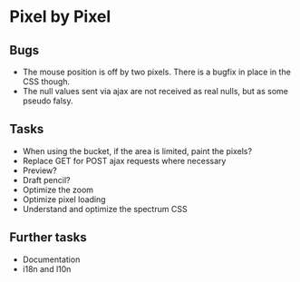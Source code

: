 Pixel by Pixel
==============

Bugs
----
* The mouse position is off by two pixels. There is a bugfix in place in the CSS though.
* The null values sent via ajax are not received as real nulls, but as some pseudo falsy.

Tasks
-----
* When using the bucket, if the area is limited, paint the pixels?
* Replace GET for POST ajax requests where necessary
* Preview?
* Draft pencil?
* Optimize the zoom
* Optimize pixel loading
* Understand and optimize the spectrum CSS

Further tasks
-------------
* Documentation
* i18n and l10n